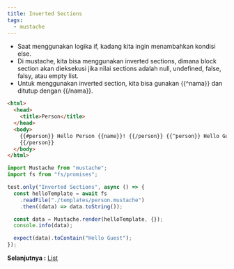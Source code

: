 ```yaml
---
title: Inverted Sections
tags:
  - mustache
---
```


- Saat menggunakan logika if, kadang kita ingin menambahkan kondisi else.
- Di mustache, kita bisa menggunakan inverted sections, dimana block section akan dieksekusi jika nilai sections adalah null, undefined, false, falsy, atau empty list.
- Untuk menggunakan inverted section, kita bisa gunakan {{^nama}} dan ditutup dengan {{/nama}}.

```html
<html>
  <head>
    <title>Person</title>
  </head>
  <body>
    {{#person}} Hello Person {{name}}! {{/person}} {{^person}} Hello Guest
    {{/person}}
  </body>
</html>
```

```js
import Mustache from "mustache";
import fs from "fs/promises";

test.only("Inverted Sections", async () => {
  const helloTemplate = await fs
    .readFile("./templates/person.mustache")
    .then((data) => data.toString());

  const data = Mustache.render(helloTemplate, {});
  console.info(data);

  expect(data).toContain("Hello Guest");
});
```

**Selanjutnya :** [List](list.md)